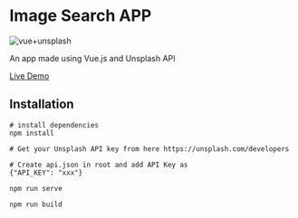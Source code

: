 # Image Search APP
![vue+unsplash](https://i.imgur.com/x48X7KK.jpg)

An app made using Vue.js and Unsplash API

[Live Demo](https://srdjag.github.io/)

## Installation

    # install dependencies
    npm install
    
    # Get your Unsplash API key from here https://unsplash.com/developers
    
    # Create api.json in root and add API Key as
    {"API_KEY": "xxx"}
    
    npm run serve
     
    npm run build
